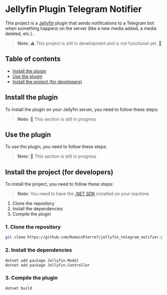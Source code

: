 # Jellyfin Plugin Telegram Notifier

This project is a [Jellyfin](https://github.com/jellyfin) plugin that sends notifications to a Telegram bot when something happens on the server (like a new media added, a media deleted, etc.).

> **Note:** ⚠️ This project is still in development and is not functional yet. 👷

## Table of contents

- [Install the plugin](#install-the-plugin)
- [Use the plugin](#use-the-plugin)
- [Install the project (for developers)](#install-the-project-for-developers)

## Install the plugin

To install the plugin on your Jellyfin server, you need to follow these steps:

> **Note:** 👷 This section is still in progress

## Use the plugin

To use the plugin, you need to follow these steps:

> **Note:** 👷 This section is still in progress

## Install the project (for developers)

To install the project, you need to follow these steps:

> **Note:** You need to have the [.NET SDK](https://dotnet.microsoft.com/download) installed on your machine.

1. Clone the repository
2. Install the dependencies
3. Compile the plugin

### 1. Clone the repository

```bash
git clone https://github.com/RomainPierre7/jellyfin_telegram_notifier.git
```

### 2. Install the dependencies

```bash
dotnet add package Jellyfin.Model
dotnet add package Jellyfin.Controller
```

### 3. Compile the plugin

```bash
dotnet build
```